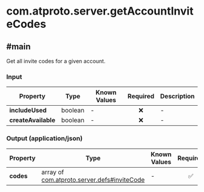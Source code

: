 # com.atproto.server.getAccountInviteCodes

## #main

Get all invite codes for a given account.

### Input

| Property | Type | Known Values | Required | Description |
| --- | --- | --- | :---: | --- |
| **includeUsed** | boolean | - | ❌ | - |
| **createAvailable** | boolean | - | ❌ | - |

### Output (application/json)

| Property | Type | Known Values | Required | Description |
| --- | --- | --- | :---: | --- |
| **codes** | array of [com.atproto.server.defs#inviteCode](../../../../lexicons/com/atproto/server/defs.md#invitecode) | - | ✅ | - |
